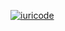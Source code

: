 [![iuricode](https://github-readme-stats.vercel.app/api/top-langs/?username=TheCaioSantos&hide=html&layout=compact&theme=default)](https://github.com/anuraghazra/github-readme-stats)
